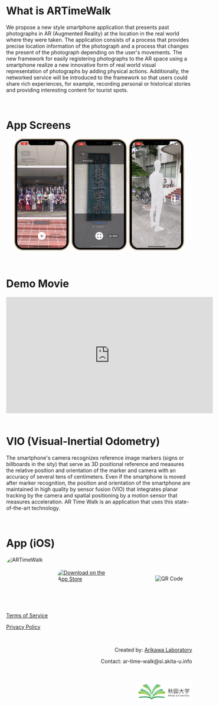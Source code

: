 # What is ARTimeWalk
We propose a new style smartphone application that presents past photographs in AR (Augmented Reality) at the location in the real world where they were taken. The application consists of a process that provides precise location information of the photograph and a process that changes the present of the photograph depending on the user's movements. The new framework for easily registering photographs to the AR space using a smartphone realize a new innovative form of real world visual representation of photographs by adding physical actions. Additionally, the networked service will be introduced to the framework so that users could share rich experiences, for example, recording personal or historical stories and providing interesting content for tourist spots.

<br>

# App Screens
<p style= 'text-align: center;'>
  <img src="images/app_image_photo.jpg" width= "30%" >
  <img src="images/app_image_detect.jpg" width= "30%" >
  <img src="images/app_image_human.jpg" width= "30%" >
</p>

<br>

# Demo Movie
<div class="wrap">
  <iframe width="560" height="315" src="https://www.youtube.com/embed/akJzsw4c75U" title="YouTube video player" frameborder="0" allow="accelerometer; autoplay; clipboard-write; encrypted-media; gyroscope; picture-in-picture; web-share" allowfullscreen></iframe>
</div>

<br>

# VIO (Visual-Inertial Odometry)
The smartphone's camera recognizes reference image markers (signs or billboards in the sity) that serve as 3D positional reference and measures the relative position and orientation of the marker and camera with an accuracy of several tens of centimeters. Even if the smartphone is moved after marker recognition, the position and orientation of the smartphone are maintained in high quality by sensor fusion (VIO) that integrates planar tracking by the camera and spatial positioning by a motion sensor that measures acceleration. AR Time Walk is an application that uses this state-of-the-art technology.
 
<br>

# App (iOS)
<div style="display: flex; align-items: center; justify-content: space-between;">
  <div style="display: flex; align-items: center; gap: 20px;">
      <img src="https://is1-ssl.mzstatic.com/image/thumb/Purple211/v4/bc/a0/00/bca0000f-112d-9a79-223d-dd7923ff8aca/AppIcon-0-0-1x_U007emarketing-0-10-0-85-220.png/540x540bb.jpg" alt="ARTimeWalk" style="width: 120px; height: 120px; border-radius: 22%; overflow: hidden;">
    <a href="https://apps.apple.com/jp/app/artimewalk/id6473194027?itsct=apps_box_badge&amp;itscg=30200" style="display: inline-block; overflow: hidden; border-radius: 13px; width: 150px; height: 49.8px;">
      <img src="https://tools.applemediaservices.com/api/badges/download-on-the-app-store/black/en-us?size=250x83&amp;releaseDate=1721606400" alt="Download on the App Store" style="border-radius: 13px; width: 150px; height: 49.8px;">
    </a>
  </div>
  
  <img src="https://tools-qr-production.s3.amazonaws.com/output/apple-toolbox/54bf8aafc9ebf4ffd3f3c62c85ee214f/b4ce6eacf611621c23c43683eeb175d3.png" alt="QR Code" style="width: 100px;">
</div>

<br>

<p>
  <a href="https://artimewalk.github.io/site/terms">Terms of Service</a>
</p>

<p>
  <a href="https://artimewalk.github.io/site/privacy-policy">Privacy Policy</a>
</p>

<br>

<p style= 'text-align: right;'>
  Created by: <a href="https://top.ie.akita-u.ac.jp/lab/" target="_blank">Arikawa Laboratory</a>
</p>

<p style= 'text-align: right;'>
  Contact: ar-time-walk@si.akita-u.info
</p>

<br>

<p style= 'text-align: right;'>
  <a href="https://www.akita-u.ac.jp/honbu/" target="_blank"><img src="images/au_logo.jpg" width= "30%" ></a>
</p>
